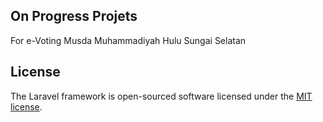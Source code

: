 

## On Progress Projets
For e-Voting Musda Muhammadiyah Hulu Sungai Selatan

## License

The Laravel framework is open-sourced software licensed under the [MIT license](https://opensource.org/licenses/MIT).
